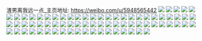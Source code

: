 渣男离我远一点_主页地址: https://weibo.com/u/5948565442 
![](https://wx4.sinaimg.cn/mw2000/006uzzBUly1h90uczv24hj32c02c0u0y.jpg) 
![](https://wx4.sinaimg.cn/mw2000/006uzzBUly1h90udd3uf6j30u0140ajb.jpg) 
![](https://wx4.sinaimg.cn/mw2000/006uzzBUly1h90ufegb4wj30u00u04ay.jpg) 
![](https://wx4.sinaimg.cn/mw2000/006uzzBUly1h90uevjpilj30yi22okjl.jpg) 
![](https://wx4.sinaimg.cn/mw2000/006uzzBUly1h90ud8cu0wj32c03404qr.jpg) 
![](https://wx4.sinaimg.cn/mw2000/006uzzBUly1h90ud0du41j30yh0y77ca.jpg) 
![](https://wx4.sinaimg.cn/mw2000/006uzzBUly1h867smk6awj30u01sxjtt.jpg) 
![](https://wx4.sinaimg.cn/mw2000/006uzzBUly1h867t7ze8xj31400u0q9v.jpg) 
![](https://wx4.sinaimg.cn/mw2000/006uzzBUly1h867vdko3aj30u0140jy4.jpg) 
![](https://wx4.sinaimg.cn/mw2000/006uzzBUly1h867tgkv8sj30ku0rs7ai.jpg) 
![](https://wx4.sinaimg.cn/mw2000/006uzzBUly1h7ukec5z8aj32c0340u0y.jpg) 
![](https://wx4.sinaimg.cn/mw2000/006uzzBUly1h7ga54d89zj30ug0u0773.jpg) 
![](https://wx4.sinaimg.cn/mw2000/006uzzBUly1h77c38pjx0j32c0340ndg.jpg) 
![](https://wx4.sinaimg.cn/mw2000/006uzzBUly1h769bupcfij30u014047f.jpg) 
![](https://wx4.sinaimg.cn/mw2000/006uzzBUly1h769c4eb05j30u00u077u.jpg) 
![](https://wx4.sinaimg.cn/mw2000/006uzzBUly1h769bsuqp6j31400u0n5h.jpg) 
![](https://wx4.sinaimg.cn/mw2000/006uzzBUly1h769brniuaj30u00z4wg2.jpg) 
![](https://wx4.sinaimg.cn/mw2000/006uzzBUly1h769bsexwbj31400u0wla.jpg) 
![](https://wx4.sinaimg.cn/mw2000/006uzzBUly1h769bu1ga3j31400u07ct.jpg) 
![](https://wx4.sinaimg.cn/mw2000/006uzzBUly1h6wpsxrav2j30u0140grn.jpg) 
![](https://wx4.sinaimg.cn/mw2000/006uzzBUly1h6owl7ifd4j32c03404qr.jpg) 
![](https://wx4.sinaimg.cn/mw2000/006uzzBUly1h6oxubumidj33402c0n9y.jpg) 
![](https://wx4.sinaimg.cn/mw2000/006uzzBUly1h6owktkmuhj30vc15s7bj.jpg) 
![](https://wx4.sinaimg.cn/mw2000/006uzzBUly1h6owkujfmyj30vc15sn4j.jpg) 
![](https://wx4.sinaimg.cn/mw2000/006uzzBUly1h5jewza6d5j31400u00zc.jpg) 
![](https://wx4.sinaimg.cn/mw2000/006uzzBUly1h5jewywu68j31400u0135.jpg) 
![](https://wx4.sinaimg.cn/mw2000/006uzzBUly1h5jewzidmbj31400u0n5f.jpg) 
![](https://wx4.sinaimg.cn/mw2000/006uzzBUly1h5jewzslqrj31400u0tfk.jpg) 
![](https://wx4.sinaimg.cn/mw2000/006uzzBUly1h5jexer1ohj31400u0qf9.jpg) 
![](https://wx4.sinaimg.cn/mw2000/006uzzBUly1h5jexf26anj31400u0k0c.jpg) 
![](https://wx4.sinaimg.cn/mw2000/006uzzBUly1h5eevh44saj30u0140qa2.jpg) 
![](https://wx4.sinaimg.cn/mw2000/006uzzBUly1h5dcyi6vknj31400u0aj9.jpg) 
![](https://wx4.sinaimg.cn/mw2000/006uzzBUly1h5dcyhur1lj31400u011w.jpg) 
![](https://wx4.sinaimg.cn/mw2000/006uzzBUly1h5cc0tsmaaj31400u049r.jpg) 
![](https://wx4.sinaimg.cn/mw2000/006uzzBUly1h5cc2fvv29j31400u04cf.jpg) 
![](https://wx4.sinaimg.cn/mw2000/006uzzBUly1h5cc1xn1rfj30i50i5t9p.jpg) 
![](https://wx4.sinaimg.cn/mw2000/006uzzBUly1h5c8q2jysjj30k00fvq3j.jpg) 
![](https://wx4.sinaimg.cn/mw2000/006uzzBUly1h4zqmmpmrbj30u01jcqe0.jpg) 
![](https://wx4.sinaimg.cn/mw2000/006uzzBUly1h4x1gztvfdj31400u07c0.jpg) 
![](https://wx4.sinaimg.cn/mw2000/006uzzBUly1h4x1gzamc5j30u01sytcy.jpg) 
![](https://wx4.sinaimg.cn/mw2000/006uzzBUly1h4x1gyjkvcj30u0140gsq.jpg) 
![](https://wx4.sinaimg.cn/mw2000/006uzzBUly1h4x1gzlwkij30u01hcn8y.jpg) 
![](https://wx4.sinaimg.cn/mw2000/006uzzBUly1h3vym9kzlbj30tz0miaow.jpg) 
![](https://wx4.sinaimg.cn/mw2000/006uzzBUly1h3vyn157l9j30mi0q74a0.jpg) 
![](https://wx4.sinaimg.cn/mw2000/006uzzBUly1h3vyn7zgsgj30u00ppdvm.jpg) 
![](https://wx4.sinaimg.cn/mw2000/006uzzBUly1h3vym3d4scj32c02744qr.jpg) 
![](https://wx4.sinaimg.cn/mw2000/006uzzBUly1h3q2z56t4nj31ih14varf.jpg) 
![](https://wx4.sinaimg.cn/mw2000/006uzzBUly1h3g02kjnkwj30ku0rsdnt.jpg) 
![](https://wx4.sinaimg.cn/mw2000/006uzzBUly1h3g02kc0y1j30ku0rstg9.jpg) 
![](https://wx4.sinaimg.cn/mw2000/006uzzBUly1h36ftnoyvkj31730u0jx8.jpg) 
![](https://wx4.sinaimg.cn/mw2000/006uzzBUly1h2cz45b9saj33402c0u0y.jpg) 
![](https://wx4.sinaimg.cn/mw2000/006uzzBUly1h2cz4pw034j30zg1bagus.jpg) 
![](https://wx4.sinaimg.cn/mw2000/006uzzBUly1h2cz4q8hgfj31ba0zggu7.jpg) 
![](https://wx4.sinaimg.cn/mw2000/006uzzBUly1h2b8jhrpcqj30n80sg42m.jpg) 
![](https://wx4.sinaimg.cn/mw2000/006uzzBUly1h2b8ji6bq5j30n80sgjv3.jpg) 
![](https://wx4.sinaimg.cn/mw2000/006uzzBUly1h1nf0bmybzj30u00u0n4z.jpg) 
![](https://wx4.sinaimg.cn/mw2000/006uzzBUly1h1nf0deozwj30z40tvgva.jpg) 
![](https://wx4.sinaimg.cn/mw2000/006uzzBUly1gwlx69rnbtj313u0rvwl6.jpg) 
![](https://wx4.sinaimg.cn/mw2000/006uzzBUly1gue7wt1rs0j60u0140tf602.jpg) 
![](https://wx4.sinaimg.cn/mw2000/006uzzBUly1gue8752astj60u0140dp302.jpg) 
![](https://wx4.sinaimg.cn/mw2000/006uzzBUly1gue7wuvploj61400u011r02.jpg) 
![](https://wx4.sinaimg.cn/mw2000/006uzzBUly1grt3wvmah7j30u00u07d2.jpg) 
![](https://wx4.sinaimg.cn/mw2000/006uzzBUly1grt3wvxkuaj30u0140n6s.jpg) 
![](https://wx4.sinaimg.cn/mw2000/006uzzBUly1grob9icwbgj30u01hc125.jpg) 
![](https://wx4.sinaimg.cn/mw2000/006uzzBUly1grob9itul1j30u01hcwkq.jpg) 
![](https://wx4.sinaimg.cn/mw2000/006uzzBUly1grob9h3uj7j30u01hc7b1.jpg) 
![](https://wx4.sinaimg.cn/mw2000/006uzzBUly1grob9jb6wij30u00u0wko.jpg) 
![](https://wx4.sinaimg.cn/mw2000/006uzzBUly1grobbanczaj30u00u07ap.jpg) 
![](https://wx4.sinaimg.cn/mw2000/006uzzBUly1grobebr889j31400u0guk.jpg) 
![](https://wx4.sinaimg.cn/mw2000/006uzzBUly1gp8xdwrqxhj30u00u046t.jpg) 
![](https://wx4.sinaimg.cn/mw2000/006uzzBUly1gp8xdy3liyj30qs1bn0y9.jpg) 
![](https://wx4.sinaimg.cn/mw2000/006uzzBUly1goscjrzfd9j30u00u0wp9.jpg) 
![](https://wx4.sinaimg.cn/mw2000/006uzzBUly1goscjrhqitj30u00u0k2j.jpg) 
![](https://wx4.sinaimg.cn/mw2000/006uzzBUly1gobbqx3b3jj30u00u0tkb.jpg) 
